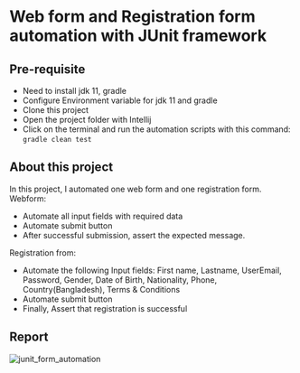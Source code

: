 # Web form and Registration form automation with JUnit framework

## Pre-requisite
- Need to install jdk 11, gradle
- Configure Environment variable for jdk 11 and gradle
- Clone this project
- Open the project folder with Intellij
- Click on the terminal and run the automation scripts with this command:
  ```gradle clean test```


## About this project
In this project, I automated one web form and one registration form.
Webform:
- Automate all input fields with required data
- Automate submit button
- After successful submission, assert the expected message.

Registration from:
- Automate the following Input fields: First name, Lastname, UserEmail, Password, Gender, Date of Birth, Nationality, Phone, Country(Bangladesh), Terms & Conditions
- Automate submit button
- Finally, Assert that registration is successful

## Report
![junit_form_automation](https://github.com/user-attachments/assets/fb269ac2-8545-44da-9ce9-3311b08a7508)
